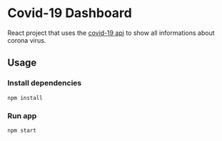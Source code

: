 # Covid-19 Dashboard

React project that uses the [covid-19 api](https://documenter.getpostman.com/view/8854915/SzS7R6uu?version=latest) to show all informations about corona virus.

## Usage

### Install dependencies
```
npm install
```
### Run app
```
npm start
```

